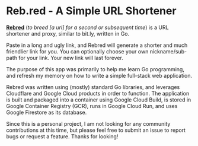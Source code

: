 # Reb.red - A Simple URL Shortener
**[Rebred](https://reb.red)** (_to breed [a url] for a second or subsequent time_) is a URL shortener and proxy, similar to bit.ly, written in Go.

Paste in a long and ugly link, and Rebred will generate a shorter and much friendlier link for you. You can optionally choose your own nickname/sub-path for your link. Your new link will last forever.

The purpose of this app was primarily to help me learn Go programming, and refresh my memory on how to write a simple full-stack web application.

Rebred was written using (mostly) standard Go libraries, and leverages Cloudflare and Google Cloud products in order to function. The application is built and packaged into a container using Google Cloud Build, is stored in Google Container Registry (GCR), runs in Google Cloud Run, and uses Google Firestore as its database.

Since this is a personal project, I am not looking for any community contributions at this time, but please feel free to submit an issue to report bugs or request a feature. Thanks for looking!